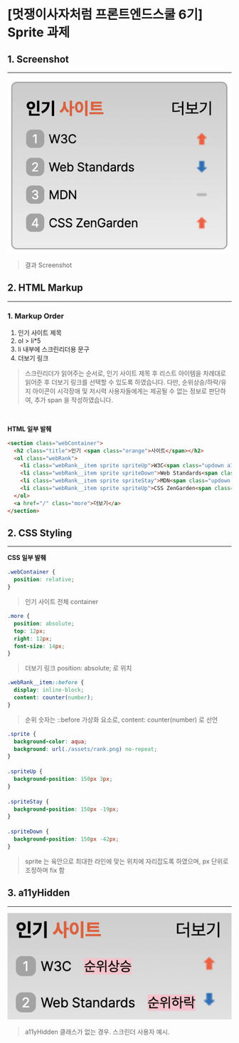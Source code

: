 # [멋쟁이사자처럼 프론트엔드스쿨 6기] Sprite 과제

## 1. Screenshot

---

![결과스크린샷](./assets/screenshot.png)

> 결과 Screenshot

## 2. HTML Markup

---

### 1. Markup Order

1. 인기 사이트 제목
2. ol > li\*5
3. li 내부에 스크린리더용 문구
4. 더보기 링크

> 스크린리더가 읽어주는 순서로, 인기 사이트 제목 후 리스트 아이템을 차례대로 읽어준 후 더보기 링크를 선택할 수 있도록 하였습니다. 다만, 순위상승/하락/유지 아이콘이 시각장애 및 저시력 사용자들에게는 제공될 수 없는 정보로 판단하여, 추가 span 을 작성하였습니다.

<br/>

**HTML 일부 발췌**

```html
<section class="webContainer">
  <h2 class="title">인기 <span class="orange">사이트</span></h2>
  <ol class="webRank">
    <li class="webRank__item sprite spriteUp">W3C<span class="updown a11yHidden">순위상승</span></li>
    <li class="webRank__item sprite spriteDown">Web Standards<span class="updown a11yHidden">순위하락</span></li>
    <li class="webRank__item sprite spriteStay">MDN<span class="updown a11yHidden">순위유지</span></li>
    <li class="webRank__item sprite spriteUp">CSS ZenGarden<span class="updown a11yHidden">순위상승</span></li>
  </ol>
  <a href="/" class="more">더보기</a>
</section>
```

## 2. CSS Styling

---

**CSS 일부 발췌**

```css
.webContainer {
  position: relative;
}
```

> 인기 사이트 전체 container

```css
.more {
  position: absolute;
  top: 12px;
  right: 12px;
  font-size: 14px;
}
```

> 더보기 링크 position: absolute; 로 위치

```css
.webRank__item::before {
  display: inline-block;
  content: counter(number);
}
```

> 순위 숫자는 ::before 가상화 요소로, content: counter(number) 로 선언

```css
.sprite {
  background-color: aqua;
  background: url(./assets/rank.png) no-repeat;
}

.spriteUp {
  background-position: 150px 3px;
}

.spriteStay {
  background-position: 150px -19px;
}

.spriteDown {
  background-position: 150px -42px;
}
```

> sprite 는 육안으로 최대한 라인에 맞는 위치에 자리잡도록 하였으며, px 단위로 조정하며 fix 함

## 3. a11yHidden

---

![스크린리더예시](./assets/a11yhidden.png)

> a11yHidden 클래스가 없는 경우. 스크린더 사용자 예시.
